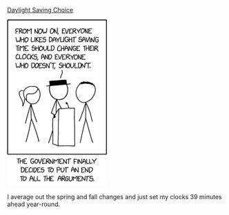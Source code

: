 [Daylight Saving Choice](https://xkcd.com/2846)

![Daylight Saving Choice](./random_comic.png)

I average out the spring and fall changes and just set my clocks 39 minutes ahead year-round.

